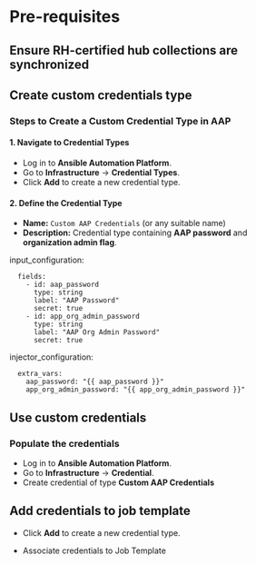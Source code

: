 # Pre-requisites

## Ensure RH-certified hub collections are synchronized

## Create custom credentials type

### Steps to Create a Custom Credential Type in AAP  

#### 1. Navigate to Credential Types  
- Log in to **Ansible Automation Platform**.  
- Go to **Infrastructure** → **Credential Types**.  
- Click **Add** to create a new credential type.  

#### 2. Define the Credential Type  
- **Name:** `Custom AAP Credentials` (or any suitable name)  
- **Description:** Credential type containing **AAP password** and **organization admin flag**.  




input_configuration:
```
  fields:
    - id: aap_password
      type: string
      label: "AAP Password"
      secret: true
    - id: app_org_admin_password
      type: string
      label: "AAP Org Admin Password"
      secret: true
```
injector_configuration:
```
  extra_vars:
    aap_password: "{{ aap_password }}"
    app_org_admin_password: "{{ app_org_admin_password }}"
```

## Use custom credentials

### Populate the credentials
- Log in to **Ansible Automation Platform**.  
- Go to **Infrastructure** → **Credential**. 
- Create credential of type  **Custom AAP Credentials**

## Add credentials to job template
- Click **Add** to create a new credential type. 


* Associate credentials to Job Template